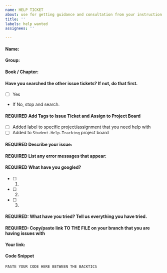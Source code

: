 ```yaml
---
name: HELP TICKET
about: use for getting guidance and consultation from your instruction team
title: ''
labels: help wanted
assignees: ''

---
```


<!--- (Since we don't know you by your github handle) --->
#### Name:
<!--- (if applicaable) --->
#### Group:
<!--- (if applicable) ---> 
#### Book / Chapter: 

#### Have you searched the other issue tickets? If not, do that first. 
- [ ] Yes
- If No, stop and search.

####  REQUIRED Add Tags to Issue Ticket and Assign to Project Board
<!-- (Check these prior to creating the issue ticket) --> 
<!-- These can be added in the column on the right -->
- [ ] Added label to specific project/assignment that you need help with
- [ ] Added to `Student-Help-Tracking` project board

#### REQUIRED Describe your issue:
>>

#### REQUIRED List any error messages that appear:
<!-- PASTE ERROR MESSAGE HERE -->

#### REQUIRED What have you googled? 
<!--- Paste links to the things you have found from your google search - You must have at least 3 -->
- [ ] 1. 
- [ ] 2. 
- [ ] 3. 

#### REQUIRED: What have you tried? Tell us everything you have tried. 
>>

#### REQUIRED: Copy/paste link TO THE FILE on your branch that you are having issues with
<!--- We will not accept links to the whole repo. You must provide a link directly to the specific file --->
**Your link:**

#### Code Snippet

```
PASTE YOUR CODE HERE BETWEEN THE BACKTICS
```
